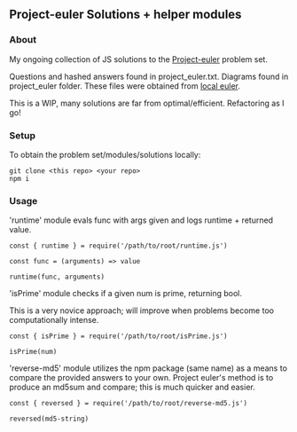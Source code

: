 ## Project-euler Solutions + helper modules

### About

My ongoing collection of JS solutions to the [Project-euler](https://projecteuler.net/) problem set. 

Questions and hashed answers found in project_euler.txt. Diagrams found in project_euler folder. These files were obtained from [local euler](http://kmkeen.com/local-euler/2008-07-16-07-33-00.html).

This is a WIP, many solutions are far from optimal/efficient. Refactoring as I go!

### Setup

To obtain the problem set/modules/solutions locally:

```
git clone <this repo> <your repo>
npm i
```
### Usage

'runtime' module evals func with args given and logs runtime + returned value.
```
const { runtime } = require('/path/to/root/runtime.js')

const func = (arguments) => value

runtime(func, arguments)
```

'isPrime' module checks if a given num is prime, returning bool.

This is a very novice approach; will improve when problems become too computationally intense.
```
const { isPrime } = require('/path/to/root/isPrime.js')

isPrime(num)
```

'reverse-md5' module utilizes the npm package (same name) as a means to compare the provided answers to your own.
Project euler's method is to produce an md5sum and compare; this is much quicker and easier.
```
const { reversed } = require('/path/to/root/reverse-md5.js')

reversed(md5-string)
```
